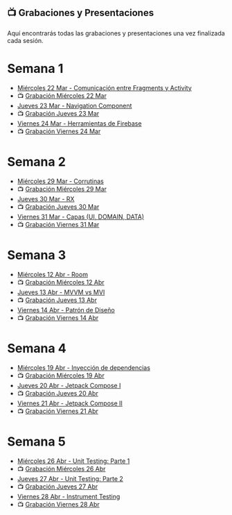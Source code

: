 ## 📺 Grabaciones y Presentaciones
Aquí encontrarás todas las grabaciones y presentaciones una vez finalizada cada sesión.

# Semana 1
- [Miércoles 22 Mar - Comunicación entre Fragments y Activity](https://drive.google.com/file/d/1temC59lGwu_eBBNJvNut2W15FsXuOQJE/view?usp=sharing)
- 📺 [Grabación Miércoles 22 Mar](https://drive.google.com/file/d/1I3s_Ayl6L5b6uERQ8LjKQKLVBwkxp9B4/view?usp=sharing)
- [Jueves 23 Mar - Navigation Component](https://drive.google.com/file/d/1yOTvzazBIjh7YxVYSrYeV83caJXpYeVN/view?usp=sharing)
- 📺 [Grabación Jueves 23 Mar](https://drive.google.com/file/d/1wCvqEljP5eQcm2pokP1PlTUktciQn3gc/view?usp=sharing)
- [Viernes 24 Mar - Herramientas de Firebase](https://drive.google.com/file/d/1KOpUCLF3NPhMopjSa0DrFQln8MXZmH0s/view?usp=sharing)
- 📺 [Grabación Viernes 24 Mar](https://drive.google.com/file/d/1ThUJ8Z_7FINshn4DVHXPH7m2KiYceHyG/view?usp=sharing)


# Semana 2
- [Miércoles 29 Mar - Corrutinas](https://drive.google.com/file/d/1oYE9OOOMK6g6iuxwVSQIZXOcAz1ThDJ0/view?usp=sharing)
- 📺 [Grabación Miércoles 29 Mar](https://drive.google.com/file/d/1hb9F5qPJ7GjM-MBuiJ2pfiTWLlhlkQwc/view?usp=sharing)
- [Jueves 30 Mar - RX](https://drive.google.com/file/d/1A1duf0OamTD6Nk6TiHguFVmBMbZuxD_K/view?usp=sharing)
- 📺 [Grabación Jueves 30 Mar](https://drive.google.com/file/d/1Ag7gYCLuDT3utPatxpuHf6kFm9aS1t9H/view?usp=share_link)
- [Viernes 31 Mar - Capas (UI, DOMAIN, DATA)](https://drive.google.com/file/d/18ibQvflMVLi4GFRiN-t1orO1-wFQYDmE/view?usp=sharing)
- 📺 [Grabación Viernes 31 Mar](https://drive.google.com/file/d/1gwEUEHjHrizzRUuaacSLDF0_aSGDm0hl/view?usp=sharing)


# Semana 3
- [Miércoles 12 Abr - Room](https://drive.google.com/file/d/1-opQRwB9zctf0S35cj67YyBVAUvaGXrC/view?usp=sharing)
- 📺 [Grabación Miércoles 12 Abr ](https://drive.google.com/file/d/1ylOG8X1v6ZEkaQ0PKdvqEdlwSrw64MIG/view?usp=sharing)
- [Jueves 13 Abr - MVVM vs MVI](https://drive.google.com/file/d/1-Y5aQtuNlO1IdN6MG40yP0iEep8yyz-k/view?usp=sharing)
- 📺 [Grabación Jueves 13 Abr](https://drive.google.com/file/d/19cSuij5ovbbwUaGd4OLaC6L4RHImSbfv/view?usp=sharing)
- [Viernes 14 Abr - Patrón de Diseño](https://drive.google.com/file/d/1vAnpXUx1yOHLf77o9e7USom5Jnh01vxH/view?usp=sharing)
- 📺 [Grabación Viernes 14 Abr](https://drive.google.com/file/d/1JAPif7wEA7J5I7Zgf8e2g-Ky0pPM1cmM/view?usp=sharing)

# Semana 4
- [Miércoles 19 Abr - Inyección de dependencias](https://drive.google.com/file/d/1hL_5CENCatxW7gc4gmTy0obHu8_pjy95/view?usp=sharing)
- 📺 [Grabación Miércoles 19 Abr](https://drive.google.com/file/d/14s2A3-ajdCgxQuGbLot6lxt8X7NmU5l-/view?usp=sharing)
- [Jueves 20 Abr - Jetpack Compose I](https://drive.google.com/file/d/1QqhLLz-QXwuhGLH45n6NpvpMIzrAHZAh/view?usp=sharing)
- 📺 [Grabación Jueves 20 Abr](https://drive.google.com/file/d/1MQ3DbeybH5TowZsWI6PFt4L5sW99LPoi/view?usp=sharing)
- [Viernes 21 Abr - Jetpack Compose II](https://drive.google.com/file/d/1G4loK09SdC3goE4GyUYMiNOzYd8Qi33H/view?usp=sharing)
- 📺 [Grabación Viernes 21 Abr](https://drive.google.com/file/d/1RjgbNNoXuwk-Gwd70n__K95rUgQu6p1O/view?usp=sharing)

# Semana 5
- [Miércoles 26 Abr - Unit Testing: Parte 1](https://drive.google.com/file/d/1zH5XwNC6ZYiBLAeRYoGQQOYPZlouXsOt/view?usp=sharing)
- 📺 [Grabación Miércoles 26 Abr](https://drive.google.com/file/d/19pUNrfIGaS9pd8XrzT3sGTbE6AAqodBw/view?usp=sharing)
- [Jueves 27 Abr - Unit Testing: Parte 2](https://drive.google.com/file/d/1wMhb9d5RIF1jvWvqtmzh8Sk0VAZwxEoR/view?usp=sharing)
- 📺 [Grabación Jueves 27 Abr](https://drive.google.com/file/d/1y7COjRlgUg93CTWZPYikAtIGRB63SY9N/view?usp=sharing)
- [Viernes 28 Abr - Instrument Testing](https://drive.google.com/file/d/1-a2seUVxoHvY3H51ZIzkDd5cw2Saq1uC/view?usp=sharing)
- 📺 [Grabación Viernes 28 Abr]()
